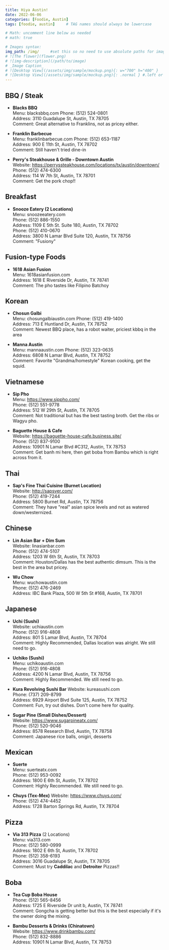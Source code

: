 ```yaml
---
title: Hiya Austin!
date: 2022-06-06
categories: [Foodie, Austin]
tags: [foodie, austin]     # TAG names should always be lowercase

# Math: uncomment line below as needed
# math: true       

# Images syntax:
img_path: /img/     #set this so no need to use absolute paths for images
# ![The flower](flower.png)
# ![img-description](/path/to/image)
# _Image Caption_
# ![Desktop View](/assets/img/sample/mockup.png){: w="700" h="400" }    #size
# ![Desktop View](/assets/img/sample/mockup.png){: .normal } #.left or .right
---
```

## BBQ / Steak
- **Blacks BBQ**  
Menu: blacksbbq.com
Phone: (512) 524-0801  
Address: 3110 Guadalupe St, Austin, TX 78705  
Comment: Great alternative to Franklins, not as pricey either.

- **Franklin Barbecue**  
Menu: franklinbarbecue.com
Phone: (512) 653-1187  
Address: 900 E 11th St, Austin, TX 78702  
Comment: Still haven't tried dine-in

- **Perry's Steakhouse & Grille - Downtown Austin**  
Website: https://perryssteakhouse.com/locations/tx/austin/downtown/  
Phone: (512) 474-6300  
Address: 114 W 7th St, Austin, TX 78701  
Comment: Get the pork chop!!

## Breakfast
- **Snooze Eatery (2 Locations)**  
Menu: snoozeeatery.com  
Phone: (512) 886-1550  
Address: 1109 E 5th St. Suite 180, Austin, TX 78702  
Phone: (512) 410-0670  
Address: 3800 N Lamar Blvd Suite 120, Austin, TX 78756  
Comment: "Fusiony"

## Fusion-type Foods
- **1618 Asian Fusion**  
Menu: 1618asianfusion.com  
Address: 1618 E Riverside Dr, Austin, TX 78741  
Comment: The pho tastes like Filipino Batchoy

## Korean
- **Chosun Galbi**  
Menu: chosungalbiaustin.com
Phone: (512) 419-1400  
Address: 713 E Huntland Dr, Austin, TX 78752  
Comment: Newest BBQ place, has a robot waiter, priciest kbbq in the area

- **Manna Austin**  
Menu: mannaaustin.com
Phone: (512) 323-0635  
Address: 6808 N Lamar Blvd, Austin, TX 78752  
Comment: Favorite "Grandma/homestyle" Korean cooking, get the squid.

## Vietnamese
- **Sip Pho**  
Menu: https://www.sippho.com/  
Phone: (512) 551-9778  
Address: 512 W 29th St, Austin, TX 78705  
Comment: Not traditional but has the best tasting broth. Get the ribs or Wagyu pho.

- **Baguette House & Cafe**  
Website: https://baguette-house-cafe.business.site/  
Phone: (512) 837-9100  
Address: 10901 N Lamar Blvd #C312, Austin, TX 78753  
Comment: Get banh mi here, then get boba from Bambu which is right across from it.

## Thai
- **Sap's Fine Thai Cuisine (Burnet Location)**  
Website: http://sapsver.com/  
Phone: (512) 419-7244  
Address: 5800 Burnet Rd, Austin, TX 78756  
Comment: They have "real" asian spice levels and not as watered down/westernized.

## Chinese
- **Lin Asian Bar + Dim Sum**  
Website: linasianbar.com  
Phone: (512) 474-5107  
Address: 1203 W 6th St, Austin, TX 78703  
Comment: Houston/Dallas has the best authentic dimsum. This is the best in the area but pricey.

- **Wu Chow**  
Menu: wuchowaustin.com  
Phone: (512) 476-2469  
Address: IBC Bank Plaza, 500 W 5th St #168, Austin, TX 78701

## Japanese
- **Uchi (Sushi)**  
Website: uchiaustin.com  
Phone: (512) 916-4808  
Address: 801 S Lamar Blvd, Austin, TX 78704  
Comment: Highly Recommended, Dallas location was alright. We still need to go.

- **Uchiko (Sushi)**  
Menu: uchikoaustin.com  
Phone: (512) 916-4808  
Address: 4200 N Lamar Blvd, Austin, TX 78756  
Comment: Highly Recommended. We still need to go.

- **Kura Revolving Sushi Bar**
Website: kureasushi.com  
Phone: (737) 209-8799  
Address: 6929 Airport Blvd Suite 125, Austin, TX 78752  
Comment: Fun, try out dishes. Don't come here for quality.

- **Sugar Pine (Small Dishes/Dessert)**  
Website: https://www.sugarpineatx.com/  
Phone: (512) 520-9046  
Address: 8578 Research Blvd, Austin, TX 78758  
Comment: Japanese rice balls, onigiri, desserts

## Mexican
- **Suerte**  
Menu: suerteatx.com  
Phone: (512) 953-0092  
Address: 1800 E 6th St, Austin, TX 78702  
Comment: Highly Recommended. We still need to go.

- **Chuys (Tex-Mex)**
Website: https://www.chuys.com/  
Phone: (512) 474-4452  
Address: 1728 Barton Springs Rd, Austin, TX 78704

## Pizza
- **Via 313 Pizza** (2 Locations)  
Menu: via313.com  
Phone: (512) 580-0999    
Address: 1802 E 6th St, Austin, TX 78702  
Phone: (512) 358-6193  
Address: 3016 Guadalupe St, Austin, TX 78705  
Comment: Must try **Caddilac** and **Detroiter** Pizzas!!

## Boba  
- **Tea Cup Boba House**  
Phone: (512) 565-8456  
Address: 1725 E Riverside Dr unit b, Austin, TX 78741  
Comment: Gongcha is getting better but this is the best especially if it's the owner doing the mixing.

- **Bambu Desserts & Drinks (Chinatown)**  
Website: https://www.drinkbambu.com/  
Phone: (512) 832-8886  
Address: 10901 N Lamar Blvd, Austin, TX 78753